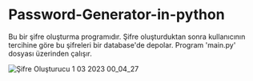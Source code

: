 # Password-Generator-in-python

Bu bir şifre oluşturma programıdır. Şifre oluşturduktan sonra kullanıcının tercihine göre bu şifreleri bir database'de depolar. Program 'main.py' dosyası üzerinden çalışır. 



![Şifre Oluşturucu 1 03 2023 00_04_27](https://user-images.githubusercontent.com/119891602/221979738-6bee07a0-f9c1-4a18-b290-569bf23bc722.png)


